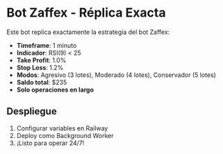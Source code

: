 # Bot Zaffex - Réplica Exacta

Este bot replica exactamente la estrategia del bot Zaffex:

- **Timeframe**: 1 minuto
- **Indicador**: RSI(9) < 25
- **Take Profit**: 1.0%
- **Stop Loss**: 1.2%
- **Modos**: Agresivo (3 lotes), Moderado (4 lotes), Conservador (5 lotes)
- **Saldo total**: $235
- **Solo operaciones en largo**

## Despliegue

1. Configurar variables en Railway
2. Deploy como Background Worker
3. ¡Listo para operar 24/7!